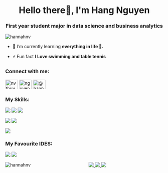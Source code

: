 <h1 align="center">Hello there👋, I'm Hang Nguyen </h1>
<h3 align="center">First year student major in data science and business analytics</h3>

<p align="left"> <img src="https://komarev.com/ghpvc/?username=hannahnv&label=Profile%20views&color=0e75b6&style=flat" alt="hannahnv" /> </p>

- 🌱 I’m currently learning **everything in life 🤣.**

- ⚡ Fun fact **I Love swimming and table tennis**

<h3 align="left">Connect with me:</h3>
<p align="left">
<a href="https://linkedin.com/in/nvthuyhang" target="blank"><img align="center" src="https://raw.githubusercontent.com/rahuldkjain/github-profile-readme-generator/master/src/images/icons/Social/linked-in-alt.svg" alt="nvthuyhang" height="30" width="40" /></a>
<a href="https://kaggle.com/nguyenvothuyhang" target="blank"><img align="center" src="https://raw.githubusercontent.com/rahuldkjain/github-profile-readme-generator/master/src/images/icons/Social/kaggle.svg" alt="nguyenvothuyhang" height="30" width="40" /></a>
<a href="https://www.hackerrank.com/@hannah_29" target="blank"><img align="center" src="https://raw.githubusercontent.com/rahuldkjain/github-profile-readme-generator/master/src/images/icons/Social/hackerrank.svg" alt="@hannah_29" height="30" width="40" /></a>
</p>

### My Skills:
<img src = "https://img.shields.io/badge/Python-FFD43B?style=for-the-badge&logo=python&logoColor=blue" > <img src = "https://img.shields.io/badge/R-276DC3?style=for-the-badge&logo=r&logoColor=white"> <img src = "https://img.shields.io/badge/Jupyter-F37626.svg?&style=for-the-badge&logo=Jupyter&logoColor=white">

<img src = "https://img.shields.io/badge/Microsoft%20SQL%20Server-CC2927?style=for-the-badge&logo=microsoft%20sql%20server&logoColor=white"> <img src = "https://img.shields.io/badge/MySQL-005C84?style=for-the-badge&logo=mysql&logoColor=white">
                                                                                                                                                  
<img src = "https://img.shields.io/badge/Tableau-E97627?style=for-the-badge&logo=Tableau&logoColor=white">

### My Favourite IDES:
<img src = "https://img.shields.io/badge/Visual_Studio_Code-0078D4?style=for-the-badge&logo=visual%20studio%20code&logoColor=white"> <img src = "https://img.shields.io/badge/RStudio-75AADB?style=for-the-badge&logo=RStudio&logoColor=white">

<p><img align="left" src="https://github-readme-stats.vercel.app/api/top-langs?username=hannahnv&show_icons=true&locale=en&layout=compact" alt="hannahnv" /></

<details>
<p align="center">
  <a href="https://github.com/Hannahnv">
    <img src="http://github-profile-summary-cards.vercel.app/api/cards/profile-details?username=Hannahnv&theme=transparent" />
  </a>
  <a href="https://github.com/Hannahnv">
    <img src="https://github-readme-streak-stats.herokuapp.com/?user=Hannahnv&hide_border=true&card_width=338&theme=transparent" />
  </a>
  <a href="https://github.com/Hannahnv">
    <img src="http://github-profile-summary-cards.vercel.app/api/cards/stats?username=Hannahnv&theme=transparent" />
  </a>
</p>
</details>

